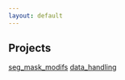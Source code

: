 ```yaml
---
layout: default
---
```


<!-- TODO: add projects in a table format with github links and documentations -->

## Projects

[seg_mask_modifs](seg_mask_modifs.html)
[data_handling](data_handling.html)